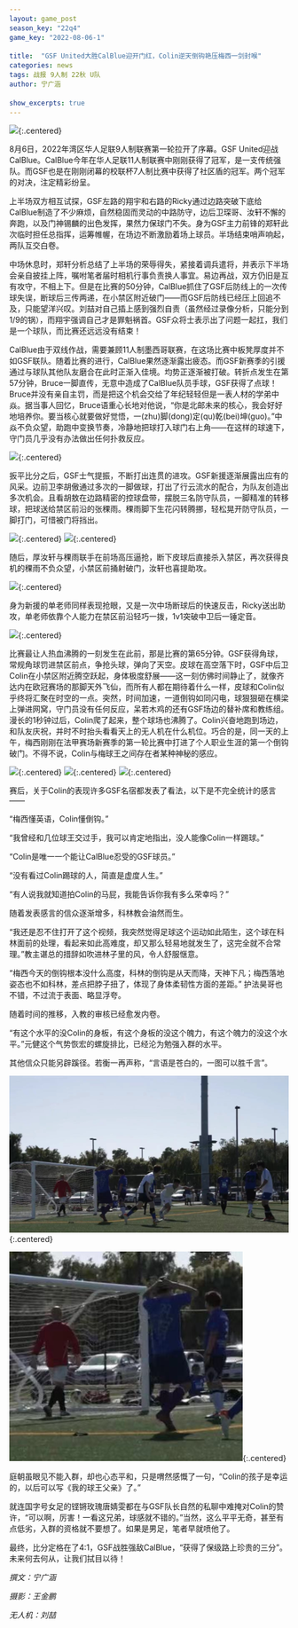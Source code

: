 ```yaml
---
layout: game_post
season_key: "22q4"
game_key: "2022-08-06-1"

title:  "GSF United大胜CalBlue迎开门红，Colin逆天倒钩艳压梅西一剑封喉"
categories: news
tags: 战报 9人制 22秋 U队
author: 宁广涵

show_excerpts: true
---
```


![](/assets/img/news/season-22/r1_calblue/colin_goal_short.gif){:.centered}

<!--more-->

8月6日，2022年湾区华人足联9人制联赛第一轮拉开了序幕。GSF United迎战CalBlue。CalBlue今年在华人足联11人制联赛中刚刚获得了冠军，是一支传统强队。而GSF也是在刚刚闭幕的校联杯7人制比赛中获得了社区盾的冠军。两个冠军的对决，注定精彩纷呈。

上半场双方相互试探，GSF左路的翔宇和右路的Ricky通过边路突破下底给CalBlue制造了不少麻烦，自然稳固而灵动的中路防守，边后卫琛哥、汝轩不懈的奔跑，以及门神锡麟的出色发挥，果然力保球门不失。身为GSF主力前锋的郑轩此次临时担任总指挥，运筹帷幄，在场边不断激励着场上球员。半场结束哨声响起，两队互交白卷。

中场休息时，郑轩分析总结了上半场的荣辱得失，紧接着调兵遣将，并表示下半场会亲自披挂上阵，嘱咐笔者届时相机行事负责换人事宜。易边再战，双方仍旧是互有攻守，不相上下。但是在比赛的50分钟，CalBlue抓住了GSF后防线上的一次传球失误，断球后三传两递，在小禁区附近破门——而GSF后防线已经压上回追不及，只能望洋兴叹。刘喆对自己插上感到强烈自责（虽然经过录像分析，只能分到1/9的锅），而翔宇强调自己才是罪魁祸首。GSF众将士表示出了问题一起扛，我们是一个球队，而比赛还远远没有结束！

CalBlue由于双线作战，需要兼顾11人制墨西哥联赛，在这场比赛中板凳厚度并不如GSF联队。随着比赛的进行，CalBlue果然逐渐露出疲态。而GSF新赛季的引援通过与球队其他队友磨合在此时正渐入佳境。均势正逐渐被打破。转折点发生在第57分钟，Bruce一脚直传，无意中造成了CalBlue队员手球，GSF获得了点球！Bruce并没有亲自主罚，而是把这个机会交给了年纪轻轻但是一表人材的学弟中焱。据当事人回忆，Bruce语重心长地对他说，“你是北邮未来的核心，我会好好地培养你。要当核心就要做好觉悟，一(zhu)脚(dong)定(qu)乾(bei)坤(guo)。”中焱不负众望，助跑中变换节奏，冷静地把球打入球门右上角——在这样的球速下，守门员几乎没有办法做出任何扑救反应。

![](/assets/img/news/season-22/r1_calblue/r1_zhongyan_goal.gif){:.centered}

扳平比分之后，GSF士气提振，不断打出连贯的进攻。GSF新援逐渐展露出应有的风采。边前卫李胡傲通过多次的一脚做球，打出了行云流水的配合，为队友创造出多次机会。且看胡敖在边路精密的控球盘带，摆脱三名防守队员，一脚精准的转移球，把球送给禁区前沿的张稞雨。稞雨脚下生花闪转腾挪，轻松晃开防守队员，一脚打门，可惜被门将挡出。

![](/assets/img/news/season-22/r1_calblue/r1_lihuao_dribble.gif){:.centered}
![](/assets/img/news/season-22/r1_calblue/r1_keyu_dribble.gif){:.centered}

随后，厚汝轩与稞雨联手在前场高压逼抢，断下皮球后直接杀入禁区，再次获得良机的稞雨不负众望，小禁区前捅射破门，汝轩也喜提助攻。

![](/assets/img/news/season-22/r1_calblue/r1_keyu_goal.gif){:.centered}

身为新援的单老师同样表现抢眼，又是一次中场断球后的快速反击，Ricky送出助攻，单老师依靠个人能力在禁区前沿轻巧一拨，1v1突破中卫后一锤定音。

![](/assets/img/news/season-22/r1_calblue/r1_shan_goal.gif){:.centered}

比赛最让人热血沸腾的一刻发生在此前，那是比赛的第65分钟。GSF获得角球，常规角球罚进禁区前点，争抢头球，弹向了天空。皮球在高空落下时，GSF中后卫Colin在小禁区附近腾空跃起，身体极度舒展——这一刻仿佛时间静止了，就像齐达内在欧冠赛场的那脚天外飞仙，而所有人都在期待着什么一样，皮球和Colin似乎终将汇聚在时空的一点。突然，时间加速，一道倒钩如同闪电，球狠狠砸在横梁上弹进网窝，守门员没有任何反应，呆若木鸡的还有GSF场边的替补席和教练组。漫长的1秒钟过后，Colin爬了起来，整个球场也沸腾了。Colin兴奋地跑到场边，和队友庆祝，并时不时抬头看看天上的无人机在什么机位。巧合的是，同一天的上午，梅西刚刚在法甲赛场新赛季的第一轮比赛中打进了个人职业生涯的第一个倒钩破门。不得不说，Colin与梅球王之间存在者某种神秘的感应。

![](/assets/img/news/season-22/r1_calblue/r1_coling_goal_camera1.gif){:.centered}
![](/assets/img/news/season-22/r1_calblue/r1_coling_goal_camera2.gif){:.centered}
![](/assets/img/news/season-22/r1_calblue/r1_coling_goal_camera3.gif){:.centered}

赛后，关于Colin的表现许多GSF名宿都发表了看法，以下是不完全统计的感言——

“梅西懂英语，Colin懂倒钩。”

“我曾经和几位球王交过手，我可以肯定地指出，没人能像Colin一样踢球。”

“Colin是唯一一个能让CalBlue忍受的GSF球员。”

“没有看过Colin踢球的人，简直是虚度人生。”

“有人说我就知道拍Colin的马屁，我能告诉你我有多么荣幸吗？”

随着发表感言的信众逐渐增多，科林教会油然而生。

“我还是忍不住打开了这个视频，我突然觉得足球这个运动如此陌生，这个球在科林面前的处理，看起来如此高难度，却又那么轻易地就发生了，这完全就不合常理。”教主谌总的措辞如吹进林子里的风，令人舒服惬意。

“梅西今天的倒钩根本没什么高度，科林的倒钩是从天而降，天神下凡；梅西落地姿态也不如科林，差点把脖子扭了，体现了身体柔韧性方面的差距。” 护法昊哥也不错，不过流于表面、略显浮夸。

随着时间的推移，入教的审核已经愈发内卷。

“有这个水平的没Colin的身板，有这个身板的没这个魄力，有这个魄力的没这个水平。”元健这个气势恢宏的螺旋排比，已经沦为勉强入群的水平。

其他信众只能另辟蹊径。若衡一再声称，“言语是苍白的，一图可以胜千言”。

![](/assets/img/news/season-22/r1_calblue/r1_colin_goal.jpeg){:.centered}

![](/assets/img/news/season-22/r1_calblue/r1_colin_goal_reaction.jpeg){:.centered}

庭朝虽眼见不能入群，却也心态平和，只是喟然感慨了一句，“Colin的孩子是幸运的，以后可以写《我的球王父亲》了。”

就连国字号女足的铿锵玫瑰唐婧雯都在与GSF队长自然的私聊中难掩对Colin的赞许，“可以啊，厉害！一看这兄弟，球感就不错的。”当然，这么平平无奇，甚至有点低劣，入群的资格就不要想了。如果是男足，笔者早就喷他了。

最终，比分定格在了4:1，GSF战胜强敌CalBlue，“获得了保级路上珍贵的三分”。未来何去何从，让我们拭目以待！


*撰文：宁广涵*

*摄影：王金鹏*

*无人机：刘喆*
